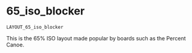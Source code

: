 # 65_iso_blocker

    LAYOUT_65_iso_blocker

This is the 65% ISO layout made popular by boards such as the Percent Canoe.
